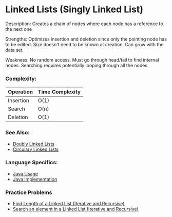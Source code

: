 # Linked Lists (Singly Linked List)
Description: Creates a chain of nodes where each node has a reference to the next one

Strengths: Optimizes insertion and deletion since only the pointing node has to be edited. Size doesn't need to be known at creation. Can grow with the data set

Weakness: No random access. Must go through head/tail to find internal nodes. Searching requires potentially looping through all the nodes 

### Complexity:

| Operation | Time Complexity |
| --- | --- |
| Insertion | O(1) |
| Search | O(n) |
| Deletion | O(1) |

### See Also:
* [Doubly Linked Lists](doubly-linked-lists.md)
* [Circulary Linked Lists](circularly-linked-lists.md)

### Language Specifics:
* [Java Usage](/languages/java/java-linked-lists.md)
* [Java Implementation](/languages/java/java-singly-linked-list.md)

### Practice Problems
* [Find Length of a Linked List (Iterative and Recursive)](/questions/linked-lists/length-linked-list.md)
* [Search an element in a Linked List (Iterative and Recursive)](/questions/linked-lists/search-linked-list.md)